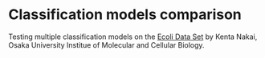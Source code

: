 # Classification models comparison
Testing multiple classification models on the [Ecoli Data Set](https://archive.ics.uci.edu/ml/datasets/Ecoli) by Kenta Nakai, Osaka University Institue of Molecular and Cellular Biology.
